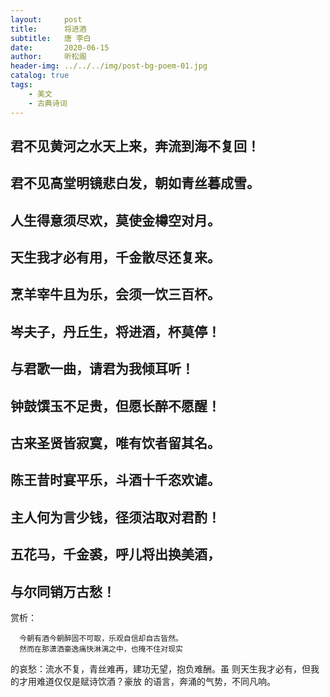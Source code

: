 ```yaml
---
layout:     post
title:      将进酒
subtitle:   唐 李白
date:       2020-06-15
author:     听松阁
header-img: ../../../img/post-bg-poem-01.jpg
catalog: true
tags:
    - 美文
    - 古典诗词
---
```


## 君不见黄河之水天上来，奔流到海不复回！
## 君不见高堂明镜悲白发，朝如青丝暮成雪。
## 人生得意须尽欢，莫使金樽空对月。
## 天生我才必有用，千金散尽还复来。
## 烹羊宰牛且为乐，会须一饮三百杯。
## 岑夫子，丹丘生，将进酒，杯莫停！
## 与君歌一曲，请君为我倾耳听！
## 钟鼓馔玉不足贵，但愿长醉不愿醒！
## 古来圣贤皆寂寞，唯有饮者留其名。
## 陈王昔时宴平乐，斗酒十千恣欢谑。
## 主人何为言少钱，径须沽取对君酌！
## 五花马，千金裘，呼儿将出换美酒，
## 与尔同销万古愁！

赏析： 


      今朝有酒今朝醉固不可取，乐观自信却自古皆然。
      然而在那潇洒豪逸痛快淋漓之中，也掩不住对现实
的哀愁：流水不复，青丝难再，建功无望，抱负难酬。虽
则天生我才必有，但我的才用难道仅仅是赋诗饮酒？豪放
的语言，奔涌的气势，不同凡响。
